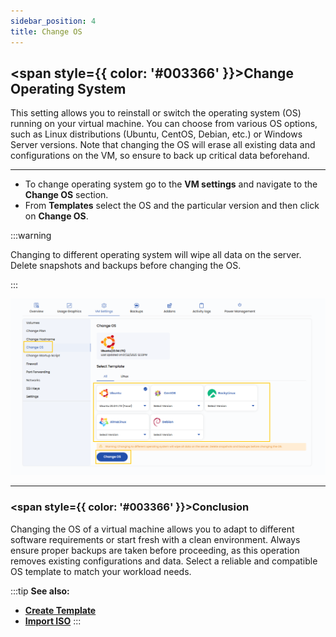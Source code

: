```yaml
---
sidebar_position: 4
title: Change OS
---
```


## <span style={{ color: '#003366' }}>Change Operating System</span>

This setting allows you to reinstall or switch the operating system (OS) running on your virtual machine. You can choose from various OS options, such as Linux distributions (Ubuntu, CentOS, Debian, etc.) or Windows Server versions. Note that changing the OS will erase all existing data and configurations on the VM, so ensure to back up critical data beforehand.

----------

- To change operating system go to the **VM settings** and navigate to the **Change OS** section.  
- From **Templates** select the OS and the particular version and then click on **Change OS**.

:::warning

Changing to different operating system will wipe all data on the server. Delete snapshots and backups before changing the OS.

:::

![Change OS Settings](../images/stackconsole-vm-settings-change-os.png)

----------

### <span style={{ color: '#003366' }}>Conclusion</span>

Changing the OS of a virtual machine allows you to adapt to different software requirements or start fresh with a clean environment. Always ensure proper backups are taken before proceeding, as this operation removes existing configurations and data. Select a reliable and compatible OS template to match your workload needs.

:::tip
**See also:**  
- **[Create Template](../../../Templates/Create%20Templates.md)**  
- **[Import ISO](../../../ISOs/Import%20ISO.md)**
:::
